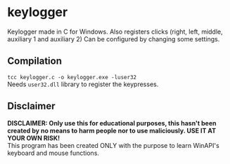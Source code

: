 # keylogger
Keylogger made in C for Windows. Also registers clicks (right, left, middle, auxiliary 1 and auxiliary 2)
Can be configured by changing some settings.

## Compilation

`tcc keylogger.c -o keylogger.exe -luser32`  
Needs `user32.dll` library to register the keypresses.

## Disclaimer

**DISCLAIMER: Only use this for educational purposes, this hasn't been created by no means to harm people nor to use maliciously. USE IT AT YOUR OWN RISK!**  
This program has been created ONLY with the purpose to learn WinAPI's keyboard and mouse functions.
